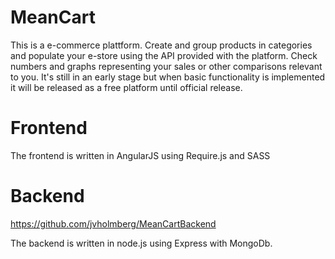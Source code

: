 # MeanCart

This is a e-commerce plattform. Create and group products in categories and populate your e-store using the API provided with the platform. Check numbers and graphs representing your sales or other comparisons relevant to you.
It's still in an early stage but when basic functionality is implemented it will be released as a free platform until official release.

# Frontend
The frontend is written in AngularJS using Require.js and SASS

# Backend
https://github.com/jvholmberg/MeanCartBackend

The backend is written in node.js using Express with MongoDb.

